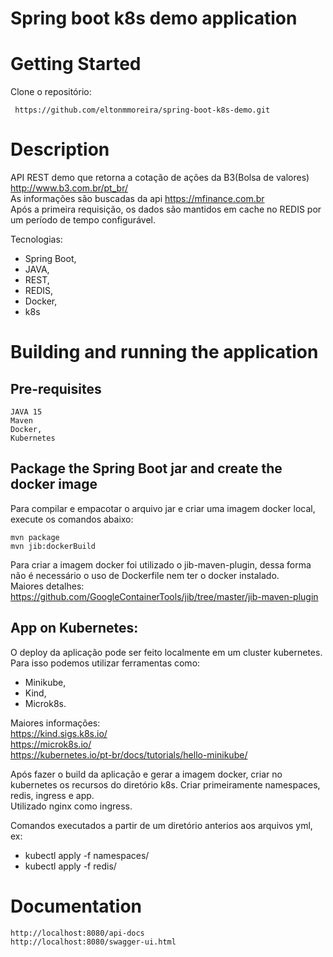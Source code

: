 # Spring boot k8s demo application
# Getting Started
Clone o repositório:
<pre><code> https://github.com/eltonmmoreira/spring-boot-k8s-demo.git</code></pre>

# Description
API REST demo que retorna a cotação de ações da B3(Bolsa de valores) http://www.b3.com.br/pt_br/  
As informações são buscadas da api https://mfinance.com.br  
Após a primeira requisição, os dados são mantidos em cache no REDIS por um período de tempo configurável.

Tecnologias:
- Spring Boot,
- JAVA, 
- REST, 
- REDIS,
- Docker,
- k8s

# Building and running the application
## Pre-requisites
<pre><code>JAVA 15
Maven
Docker,
Kubernetes</code></pre>

## Package the Spring Boot jar and create the docker image
Para compilar e empacotar o arquivo jar e criar uma imagem docker local, execute os comandos abaixo:
<pre><code>mvn package
mvn jib:dockerBuild</code></pre>

Para criar a imagem docker foi utilizado o jib-maven-plugin, dessa forma não é necessário o uso de Dockerfile 
nem ter o docker instalado.  
Maiores detalhes: https://github.com/GoogleContainerTools/jib/tree/master/jib-maven-plugin

## App on Kubernetes:
O deploy da aplicação pode ser feito localmente em um cluster kubernetes.  
Para isso podemos utilizar ferramentas como:  
- Minikube, 
- Kind, 
- Microk8s.  

Maiores informações:  
https://kind.sigs.k8s.io/  
https://microk8s.io/  
https://kubernetes.io/pt-br/docs/tutorials/hello-minikube/  

Após fazer o build da aplicação e gerar a imagem docker, criar no kubernetes os recursos do diretório k8s. 
Criar primeiramente namespaces, redis, ingress e app.  
Utilizado nginx como ingress.  

Comandos executados a partir de um diretório anterios aos arquivos yml, ex:  
 - kubectl apply -f namespaces/
 - kubectl apply -f redis/

# Documentation
<pre><code>http://localhost:8080/api-docs
http://localhost:8080/swagger-ui.html

